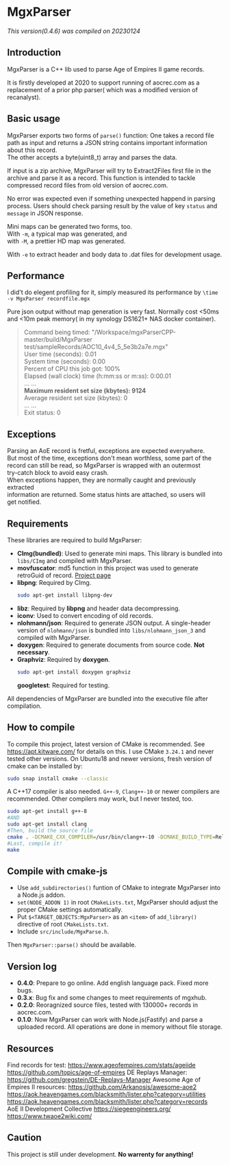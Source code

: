 # **MgxParser**
*This version(0.4.6) was compiled on 20230124*

## Introduction
MgxParser is a C++ lib used to parse Age of Empires II game records.

It is firstly developed at 2020 to support running of aocrec.com as a
replacement of a prior php parser( which was a modified version of recanalyst).

## Basic usage
MgxParser exports two forms of `parse()` function:
One takes a record file path as input and returns a JSON string contains
important information about this record.  
The other accepts a byte(uint8_t) array and parses the data.

If input is a zip archive, MgxParser will try to Extract2Files first file in the
archive and parse it as a record. This function is intended to tackle compressed
record files from old version of aocrec.com.

No error was expected even if something unexpected happend in parsing process.
Users should check parsing result by the value of key `status` and `message` in
JSON response.

Mini maps can be generated two forms, too.   
With `-m`, a typical map was generated, and   
with `-M`, a prettier HD map was generated.

With `-e` to extract header and body data to .dat files for development usage.

## Performance
I did't do elegent profiling for it, simply measured its performance by `\time -v
MgxParser recordfile.mgx`

Pure json output without map generation is very fast. Normally cost
<50ms and <10m peak memory( in my synology DS1621+ NAS docker container).

> Command being timed: "/Workspace/mgxParserCPP-master/build/MgxParser
> test/sampleRecords/AOC10_4v4_5_5e3b2a7e.mgx"  
> User time (seconds): 0.01  
> System time (seconds): 0.00  
> Percent of CPU this job got: 100%  
> Elapsed (wall clock) time (h:mm:ss or m:ss): 0:00.01  
> ... ...   
> **Maximum resident set size (kbytes): 9124**  
> Average resident set size (kbytes): 0  
> ... ...   
> Exit status: 0  

## Exceptions
Parsing an AoE record is fretful, exceptions are expected everywhere.   
But most of the time, exceptions don't mean worthless, some part of the  
record can still be read, so MgxParser is wrapped with an outermost   
try-catch block to avoid easy crash.   
When exceptions happen, they are normally caught and previously extracted   
information are returned. Some status hints are attached, so users will  
get notified.

## Requirements
These libraries are required to build MgxParser:
- **CImg(bundled)**: Used to generate mini maps. This library is bundled into `libs/CImg`
  and compiled with MgxParser.
- **movfuscator**: md5 function in this project was used to generate retroGuid
  of record. [Project page](https://github.com/xoreaxeaxeax/movfuscator/blob/ea37dae93fbcd93f642c71a53878da588bd7ddb4/validation/crypto-algorithms/md5_test.c)
- **libpng**: Required by CImg. 
  ```sh
  sudo apt-get install libpng-dev
  ```
- **libz**: Required by **libpng** and header data decompressing.
- **iconv**: Used to convert encoding of old records.
- **nlohmann/json**: Required to generate JSON output. A single-header version
  of `nlohmann/json` is bundled into `libs/nlohmann_json_3` and compiled with
  MgxParser.
- **doxygen**: Required to generate documents from source code. **Not
  necessary**.
- **Graphviz**: Required by **doxygen**.
  ```sh
  sudo apt-get install doxygen graphviz
  ```
  **googletest**: Required for testing.

All dependencies of MgxParser are bundled into the executive file after compilation.

## How to compile
To compile this project, latest version of CMake is recommended. See
https://apt.kitware.com/ for details on this. I use CMake `3.24.1` and never
tested other versions. On Ubuntu18 and newer versions, fresh version of cmake
can be installed by:
```sh
sudo snap install cmake --classic
```

A C++17 compiler is also needed. `G++-9`, `Clang++-10` or newer compilers are
recommended. Other compilers may work, but I never tested, too.
```sh
sudo apt-get install g++-8
#AND
sudo apt-get install clang
#Then, build the source file
cmake . -DCMAKE_CXX_COMPILER=/usr/bin/clang++-10 -DCMAKE_BUILD_TYPE=Release --fresh
#Last, compile it!
make
```

## Compile with cmake-js
- Use `add_subdirectories()` funtion of CMake to integrate MgxParser into a
Node.js addon. 
- `set(NODE_ADDON 1)` in root `CMakeLists.txt`, MgxParser should adjust the proper
  CMake settings automatically.
- Put `$<TARGET_OBJECTS:MgxParser>` as an `<item>` of `add_library()` directive
  of root `CMakeLists.txt`.
- Include `src/include/MgxParse.h`.

Then `MgxParser::parse()` should be available.

## Version log
- **0.4.0**: Prepare to go online. Add english language pack. Fixed more bugs.
- **0.3.x**: Bug fix and some changes to meet requirements of mgxhub.
- **0.2.0**: Reoragnized source files, tested with 130000+ records in
  aocrec.com.
- **0.1.0**: Now MgxParser can work with Node.js(Fastify) and parse a uploaded
  record. All operations are done in memory without file storage.

## Resources
Find records for test: https://www.ageofempires.com/stats/ageiide
https://github.com/topics/age-of-empires
DE Replays Manager: https://github.com/gregstein/DE-Replays-Manager
Awesome Age of Empires II resources: https://github.com/Arkanosis/awesome-aoe2
https://aok.heavengames.com/blacksmith/lister.php?category=utilities
https://aok.heavengames.com/blacksmith/lister.php?category=records   
AoE II Development Collective https://siegeengineers.org/
https://www.twaoe2wiki.com/

## Caution
This project is still under development. **No warrenty for anything!**

